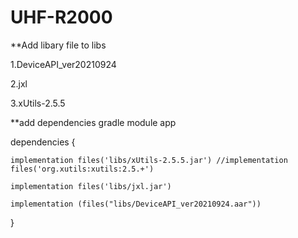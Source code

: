 # UHF-R2000

**Add libary file to libs

1.DeviceAPI_ver20210924

2.jxl

3.xUtils-2.5.5



**add dependencies gradle module app

dependencies {

        
    implementation files('libs/xUtils-2.5.5.jar') //implementation files('org.xutils:xutils:2.5.+')
    
    implementation files('libs/jxl.jar')
    
    implementation (files("libs/DeviceAPI_ver20210924.aar"))
    
}


